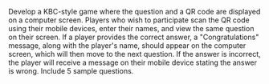 Develop a KBC-style game where the question and a QR code are displayed on a computer screen. Players who wish to participate scan the QR code using their mobile devices, enter their names, and view the same question on their screen. If a player provides the correct answer, a "Congratulations" message, along with the player's name, should appear on the computer screen, which will then move to the next question. If the answer is incorrect, the player will receive a message on their mobile device stating the answer is wrong.
Include 5 sample questions.
